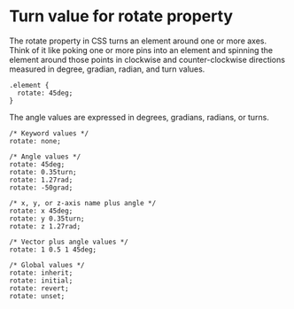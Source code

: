# Turn value for rotate property

The rotate property in CSS turns an element around one or more axes. Think of it like poking one or more pins into an element and spinning the element around those points in clockwise and counter-clockwise directions measured in degree, gradian, radian, and turn values.

```
.element {
  rotate: 45deg;
}
```

The angle values are expressed in degrees, gradians, radians, or turns.

```
/* Keyword values */
rotate: none;

/* Angle values */
rotate: 45deg;
rotate: 0.35turn;
rotate: 1.27rad;
rotate: -50grad;

/* x, y, or z-axis name plus angle */
rotate: x 45deg;
rotate: y 0.35turn;
rotate: z 1.27rad;

/* Vector plus angle values */
rotate: 1 0.5 1 45deg;

/* Global values */
rotate: inherit;
rotate: initial;
rotate: revert;
rotate: unset;
```